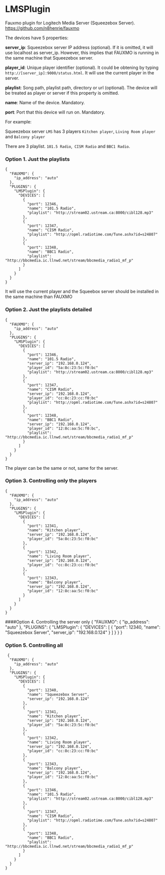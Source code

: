 # LMSPlugin
Fauxmo plugin for Logitech Media Server (Squeezebox Server).
https://github.com/n8henrie/fauxmo

The devices have 5 properties:

**server_ip**: Squeezebox server IP address (optional). If it is omitted, it will use localhost as server_ip. However, this implies that FAUXMO is running in the same machine that Squeezebox server.

**player_id**: Unique player identifier (optional). It could be obtening by typing `http://[server_ip]:9000/status.html`. It will use the current player in the server.

**playlist**:  Song path, playlist path, directory or url (optional).  The device will be treated as player or server if this property is omitted.

**name**: Name of the device. Mandatory.

**port**: Port that this device will run on. Mandatory.


For example:

Squeezebox server `LMS` has 3 players  `Kitchen player`, `Living Room player` and `Balcony player`

There are 3 playlist.  `101.5 Radio`,` CISM Radio` and `BBC1 Radio`. 

### Option 1. Just the playlists
    {
      "FAUXMO": {
        "ip_address": "auto"
      },
      "PLUGINS": {
        "LMSPlugin": {
          "DEVICES": [
            {
              "port": 12346,
              "name": "101.5 Radio",
              "playlist": "http://stream02.ustream.ca:8000/cibl128.mp3"
            },
            {
              "port": 12347,
              "name": "CISM Radio",
              "playlist": "http://opml.radiotime.com/Tune.ashx?id=s24807"
            },
            {
              "port": 12348,
              "name": "BBC1 Radio",
              "playlist": "http://bbcmedia.ic.llnwd.net/stream/bbcmedia_radio1_mf_p"
            }
          ]
        }
      }
    }

It will use the current player and the Squeebox server should be installed in the same machine than FAUXMO

### Option 2. Just the playlists detailed
    {
      "FAUXMO": {
        "ip_address": "auto"
      },
      "PLUGINS": {
        "LMSPlugin": {
          "DEVICES": [
            {
              "port": 12346,
              "name": "101.5 Radio",
              "server_ip": "192.168.0.124",
              "player_id": "5a:8c:23:5c:f0:bc"
              "playlist": "http://stream02.ustream.ca:8000/cibl128.mp3"
            },
            {
              "port": 12347,
              "name": "CISM Radio",
              "server_ip": "192.168.0.124",
              "player_id": "cc:8c:23:cc:f0:bc"
              "playlist": "http://opml.radiotime.com/Tune.ashx?id=s24807"
            },
            {
              "port": 12348,
              "name": "BBC1 Radio",
              "server_ip": "192.168.0.124",
              "player_id": "12:8c:aa:5c:f0:bc",
              "playlist": "http://bbcmedia.ic.llnwd.net/stream/bbcmedia_radio1_mf_p"
            }
          ]
        }
      }
    }
    
The player can be the same or not, same for the server.

### Option 3. Controlling only the players
    {
      "FAUXMO": {
        "ip_address": "auto"
      },
      "PLUGINS": {
        "LMSPlugin": {
          "DEVICES": [
            {
              "port": 12341,
              "name": "Kitchen player",
              "server_ip": "192.168.0.124",
              "player_id": "5a:8c:23:5c:f0:bc"
            },
            {
              "port": 12342,
              "name": "Living Room player",
              "server_ip": "192.168.0.124",
              "player_id": "cc:8c:23:cc:f0:bc"
            },
            {
              "port": 12343,
              "name": "Balcony player",
              "server_ip": "192.168.0.124",
              "player_id": "12:8c:aa:5c:f0:bc"
            }
          ]
        }
      }
    }

####Option 4. Controlling the server only
    {
      "FAUXMO": {
        "ip_address": "auto"
      },
      "PLUGINS": {
        "LMSPlugin": {
          "DEVICES": [
            {
              "port": 12340,
              "name": "Squeezebox Server",
              "server_ip": "192.168.0.124"
            }
          ]
        }
      }
    }
    
### Option 5. Controlling all
 
     {
      "FAUXMO": {
        "ip_address": "auto"
      },
      "PLUGINS": {
        "LMSPlugin": {
          "DEVICES": [
            {
              "port": 12340,
              "name": "Squeezebox Server",
              "server_ip": "192.168.0.124"
            },
            {
              "port": 12341,
              "name": "Kitchen player",
              "server_ip": "192.168.0.124",
              "player_id": "5a:8c:23:5c:f0:bc"
            },
            {
              "port": 12342,
              "name": "Living Room player",
              "server_ip": "192.168.0.124",
              "player_id": "cc:8c:23:cc:f0:bc"
            },
            {
              "port": 12343,
              "name": "Balcony player",
              "server_ip": "192.168.0.124",
              "player_id": "12:8c:aa:5c:f0:bc"
            },
            {
              "port": 12346,
              "name": "101.5 Radio",
              "playlist": "http://stream02.ustream.ca:8000/cibl128.mp3"
            },
            {
              "port": 12347,
              "name": "CISM Radio",
              "playlist": "http://opml.radiotime.com/Tune.ashx?id=s24807"
            },
            {
              "port": 12348,
              "name": "BBC1 Radio",
              "playlist": "http://bbcmedia.ic.llnwd.net/stream/bbcmedia_radio1_mf_p"
            }
          ]
        }
      }
    }
